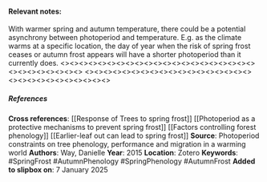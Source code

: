#### **Relevant notes**:
With warmer spring and autumn temperature, there could be a potential asynchrony between photoperiod and temperature. 
E.g. as the climate warms at a specific location, the day of year when the risk of spring frost ceases or autumn frost appears will have a shorter photoperiod than it currently does.
<><><><><><><><><><><><><><><><><><><><><><><><><><><><><>
<><><><><><><><><><><><><><><><><><><><><><><><><><><><><>
##### References
**Cross references**: 
[[Response of Trees to spring frost]]
[[Photoperiod as a protective mechanisms to prevent spring frost]]
[[Factors controlling forest phenology]]
[[Earlier-leaf out can lead to spring frost]]
**Source**: Photoperiod constraints on tree phenology, performance and migration in a warming world
**Authors**: Way, Danielle
**Year**: 2015
**Location**: Zotero
**Keywords**: #SpringFrost #AutumnPhenology #SpringPhenology #AutumnFrost
**Added to slipbox on**: 7 January 2025